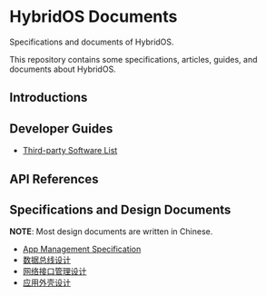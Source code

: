 # HybridOS Documents

Specifications and documents of HybridOS.

This repository contains some specifications, articles, guides, and documents about HybridOS.

## Introductions

## Developer Guides

- [Third-party Software List](ThirdPartySoftwareList.md)

## API References


## Specifications and Design Documents

__NOTE__: 
Most design documents are written in Chinese.

- [App Management Specification](zh/hybridos-spec-app-management-zh.md)
- [数据总线设计](zh/hybridos-design-data-bus-zh.md)
- [网络接口管理设计](zh/hybridos-design-sysapp-inetd-zh.md)
- [应用外壳设计](zh/hybridos-design-sysapp-shell-zh.md)

